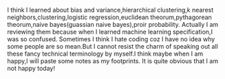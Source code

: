 I think I learned about bias and variance,hierarchical clustering,k nearest neighbors,clustering,logistic regression,euclidean
theorum,pythagorean theorum,naive bayes(guassian naive bayes),proir probability.
Actually I am reviewing them because when I learned machine learning specification,I was so confused.
Sometimes I think I hate coding coz I have no idea why some people are so mean.But I cannot resist the charm of speaking out 
all these fancy technical terminology by myself.I think maybe when I am happy,I will paste some notes as my footprints.
It is quite obvious that I am not happy today!
